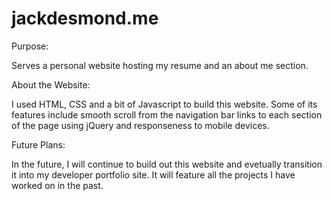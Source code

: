 # jackdesmond.me

Purpose:

Serves a personal website hosting my resume and an about me section.

About the Website:

I used HTML, CSS and a bit of Javascript to build this website. Some of its features include smooth scroll from the navigation bar links to each section of the page using jQuery and responseness to mobile devices.

Future Plans:

In the future, I will continue to build out this website and evetually transition it into my developer portfolio site. It will feature all the projects I have worked on in the past.

